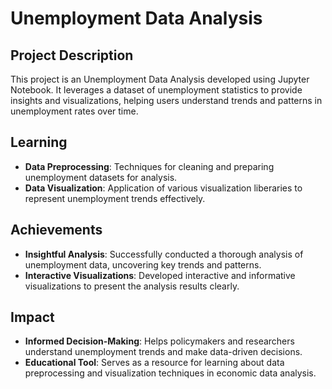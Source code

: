 # Unemployment Data Analysis

## Project Description

This project is an Unemployment Data Analysis developed using Jupyter Notebook. It leverages a dataset of unemployment statistics to provide insights and visualizations, helping users understand trends and patterns in unemployment rates over time.

## Learning

- **Data Preprocessing**: Techniques for cleaning and preparing unemployment datasets for analysis.
- **Data Visualization**: Application of various visualization liberaries  to represent unemployment trends effectively.

## Achievements

- **Insightful Analysis**: Successfully conducted a thorough analysis of unemployment data, uncovering key trends and patterns.
- **Interactive Visualizations**: Developed interactive and informative visualizations to present the analysis results clearly.

## Impact

- **Informed Decision-Making**: Helps policymakers and researchers understand unemployment trends and make data-driven decisions.
- **Educational Tool**: Serves as a resource for learning about data preprocessing and visualization techniques in economic data analysis.
